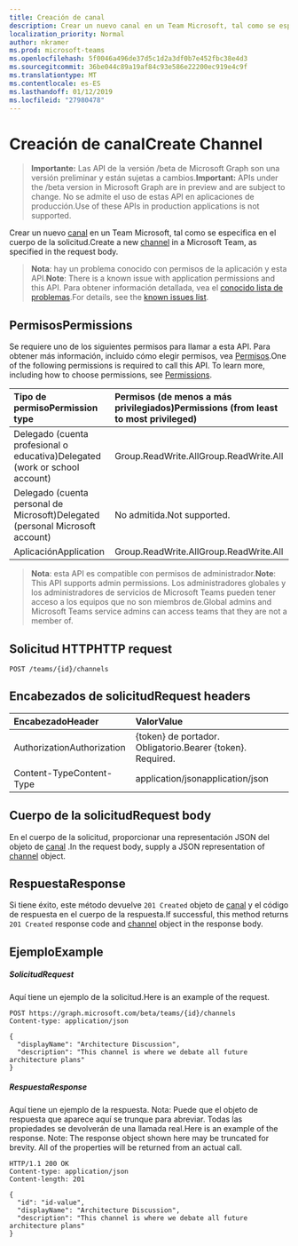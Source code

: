 ```yaml
---
title: Creación de canal
description: Crear un nuevo canal en un Team Microsoft, tal como se especifica en el cuerpo de la solicitud.
localization_priority: Normal
author: nkramer
ms.prod: microsoft-teams
ms.openlocfilehash: 5f0046a496de37d5c1d2a3df0b7e452fbc38e4d3
ms.sourcegitcommit: 36be044c89a19af84c93e586e22200ec919e4c9f
ms.translationtype: MT
ms.contentlocale: es-ES
ms.lasthandoff: 01/12/2019
ms.locfileid: "27980478"
---
```

# <a name="create-channel"></a><span data-ttu-id="de04f-103">Creación de canal</span><span class="sxs-lookup"><span data-stu-id="de04f-103">Create Channel</span></span>

> <span data-ttu-id="de04f-104">**Importante:** Las API de la versión /beta de Microsoft Graph son una versión preliminar y están sujetas a cambios.</span><span class="sxs-lookup"><span data-stu-id="de04f-104">**Important:** APIs under the /beta version in Microsoft Graph are in preview and are subject to change.</span></span> <span data-ttu-id="de04f-105">No se admite el uso de estas API en aplicaciones de producción.</span><span class="sxs-lookup"><span data-stu-id="de04f-105">Use of these APIs in production applications is not supported.</span></span>

<span data-ttu-id="de04f-106">Crear un nuevo [canal](../resources/channel.md) en un Team Microsoft, tal como se especifica en el cuerpo de la solicitud.</span><span class="sxs-lookup"><span data-stu-id="de04f-106">Create a new [channel](../resources/channel.md) in a Microsoft Team, as specified in the request body.</span></span>

> <span data-ttu-id="de04f-107">**Nota**: hay un problema conocido con permisos de la aplicación y esta API.</span><span class="sxs-lookup"><span data-stu-id="de04f-107">**Note**: There is a known issue with application permissions and this API.</span></span> <span data-ttu-id="de04f-108">Para obtener información detallada, vea el [conocido lista de problemas](/graph/known-issues#application-permissions).</span><span class="sxs-lookup"><span data-stu-id="de04f-108">For details, see the [known issues list](/graph/known-issues#application-permissions).</span></span>

## <a name="permissions"></a><span data-ttu-id="de04f-109">Permisos</span><span class="sxs-lookup"><span data-stu-id="de04f-109">Permissions</span></span>
<span data-ttu-id="de04f-p103">Se requiere uno de los siguientes permisos para llamar a esta API. Para obtener más información, incluido cómo elegir permisos, vea [Permisos](/graph/permissions-reference).</span><span class="sxs-lookup"><span data-stu-id="de04f-p103">One of the following permissions is required to call this API. To learn more, including how to choose permissions, see [Permissions](/graph/permissions-reference).</span></span>


|<span data-ttu-id="de04f-112">Tipo de permiso</span><span class="sxs-lookup"><span data-stu-id="de04f-112">Permission type</span></span>      | <span data-ttu-id="de04f-113">Permisos (de menos a más privilegiados)</span><span class="sxs-lookup"><span data-stu-id="de04f-113">Permissions (from least to most privileged)</span></span>              |
|:--------------------|:---------------------------------------------------------|
|<span data-ttu-id="de04f-114">Delegado (cuenta profesional o educativa)</span><span class="sxs-lookup"><span data-stu-id="de04f-114">Delegated (work or school account)</span></span> | <span data-ttu-id="de04f-115">Group.ReadWrite.All</span><span class="sxs-lookup"><span data-stu-id="de04f-115">Group.ReadWrite.All</span></span>    |
|<span data-ttu-id="de04f-116">Delegado (cuenta personal de Microsoft)</span><span class="sxs-lookup"><span data-stu-id="de04f-116">Delegated (personal Microsoft account)</span></span> | <span data-ttu-id="de04f-117">No admitida.</span><span class="sxs-lookup"><span data-stu-id="de04f-117">Not supported.</span></span>    |
|<span data-ttu-id="de04f-118">Aplicación</span><span class="sxs-lookup"><span data-stu-id="de04f-118">Application</span></span> | <span data-ttu-id="de04f-119">Group.ReadWrite.All</span><span class="sxs-lookup"><span data-stu-id="de04f-119">Group.ReadWrite.All</span></span>    |

> <span data-ttu-id="de04f-120">**Nota**: esta API es compatible con permisos de administrador.</span><span class="sxs-lookup"><span data-stu-id="de04f-120">**Note**: This API supports admin permissions.</span></span> <span data-ttu-id="de04f-121">Los administradores globales y los administradores de servicios de Microsoft Teams pueden tener acceso a los equipos que no son miembros de.</span><span class="sxs-lookup"><span data-stu-id="de04f-121">Global admins and Microsoft Teams service admins can access teams that they are not a member of.</span></span>

## <a name="http-request"></a><span data-ttu-id="de04f-122">Solicitud HTTP</span><span class="sxs-lookup"><span data-stu-id="de04f-122">HTTP request</span></span>
<!-- { "blockType": "ignored" } -->
```http
POST /teams/{id}/channels
```
## <a name="request-headers"></a><span data-ttu-id="de04f-123">Encabezados de solicitud</span><span class="sxs-lookup"><span data-stu-id="de04f-123">Request headers</span></span>
| <span data-ttu-id="de04f-124">Encabezado</span><span class="sxs-lookup"><span data-stu-id="de04f-124">Header</span></span>       | <span data-ttu-id="de04f-125">Valor</span><span class="sxs-lookup"><span data-stu-id="de04f-125">Value</span></span> |
|:---------------|:--------|
| <span data-ttu-id="de04f-126">Authorization</span><span class="sxs-lookup"><span data-stu-id="de04f-126">Authorization</span></span>  | <span data-ttu-id="de04f-p105">{token} de portador. Obligatorio.</span><span class="sxs-lookup"><span data-stu-id="de04f-p105">Bearer {token}. Required.</span></span>  |
| <span data-ttu-id="de04f-129">Content-Type</span><span class="sxs-lookup"><span data-stu-id="de04f-129">Content-Type</span></span>  | <span data-ttu-id="de04f-130">application/json</span><span class="sxs-lookup"><span data-stu-id="de04f-130">application/json</span></span>  |

## <a name="request-body"></a><span data-ttu-id="de04f-131">Cuerpo de la solicitud</span><span class="sxs-lookup"><span data-stu-id="de04f-131">Request body</span></span>
<span data-ttu-id="de04f-132">En el cuerpo de la solicitud, proporcionar una representación JSON del objeto de [canal](../resources/channel.md) .</span><span class="sxs-lookup"><span data-stu-id="de04f-132">In the request body, supply a JSON representation of [channel](../resources/channel.md) object.</span></span>

## <a name="response"></a><span data-ttu-id="de04f-133">Respuesta</span><span class="sxs-lookup"><span data-stu-id="de04f-133">Response</span></span>

<span data-ttu-id="de04f-134">Si tiene éxito, este método devuelve `201 Created` objeto de [canal](../resources/channel.md) y el código de respuesta en el cuerpo de la respuesta.</span><span class="sxs-lookup"><span data-stu-id="de04f-134">If successful, this method returns `201 Created` response code and [channel](../resources/channel.md) object in the response body.</span></span>

## <a name="example"></a><span data-ttu-id="de04f-135">Ejemplo</span><span class="sxs-lookup"><span data-stu-id="de04f-135">Example</span></span>
##### <a name="request"></a><span data-ttu-id="de04f-136">Solicitud</span><span class="sxs-lookup"><span data-stu-id="de04f-136">Request</span></span>
<span data-ttu-id="de04f-137">Aquí tiene un ejemplo de la solicitud.</span><span class="sxs-lookup"><span data-stu-id="de04f-137">Here is an example of the request.</span></span>
<!-- {
  "blockType": "request",
  "name": "create_channel_from_group"
}-->
```http
POST https://graph.microsoft.com/beta/teams/{id}/channels
Content-type: application/json

{
  "displayName": "Architecture Discussion",
  "description": "This channel is where we debate all future architecture plans"
}
```
##### <a name="response"></a><span data-ttu-id="de04f-138">Respuesta</span><span class="sxs-lookup"><span data-stu-id="de04f-138">Response</span></span>
<span data-ttu-id="de04f-p106">Aquí tiene un ejemplo de la respuesta. Nota: Puede que el objeto de respuesta que aparece aquí se trunque para abreviar. Todas las propiedades se devolverán de una llamada real.</span><span class="sxs-lookup"><span data-stu-id="de04f-p106">Here is an example of the response. Note: The response object shown here may be truncated for brevity. All of the properties will be returned from an actual call.</span></span>
<!-- {
  "blockType": "response",
  "truncated": true,
  "@odata.type": "microsoft.graph.channel"
} -->
```http
HTTP/1.1 200 OK
Content-type: application/json
Content-length: 201

{
  "id": "id-value",
  "displayName": "Architecture Discussion",
  "description": "This channel is where we debate all future architecture plans"
}
```

<!-- uuid: 8fcb5dbc-d5aa-4681-8e31-b001d5168d79
2015-10-25 14:57:30 UTC -->
<!-- {
  "type": "#page.annotation",
  "description": "Create Channel",
  "keywords": "",
  "section": "documentation",
  "tocPath": ""
}-->
